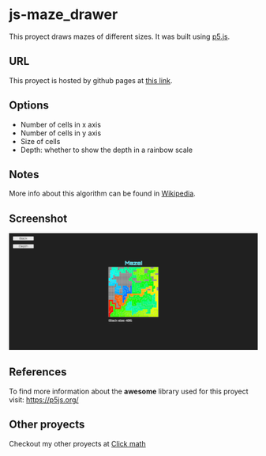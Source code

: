 # js-maze_drawer
This proyect draws mazes of different sizes. It was built using <a href="https://p5js.org/">p5.js</a>.
## URL
This proyect is hosted by github pages at <a href="https://pabloqb2000.github.io/js-maze_drawer/">this link</a>.
## Options
  - Number of cells in x axis
  - Number of cells in y axis
  - Size of cells
  - Depth: whether to show the depth in a rainbow scale
## Notes
More info about this algorithm can be found in <a href="https://en.wikipedia.org/wiki/Maze_generation_algorithm">Wikipedia</a>.
## Screenshot
<img src="imgs/screenshot01.png"></img>
## References
To find more information about the <b>awesome</b> library used for this proyect visit:
<a href="https://p5js.org/"> https://p5js.org/ </a>

## Other proyects
Checkout my other proyects at <a href="https://pabloqb2000.github.io/Click_math/">Click math</a>
